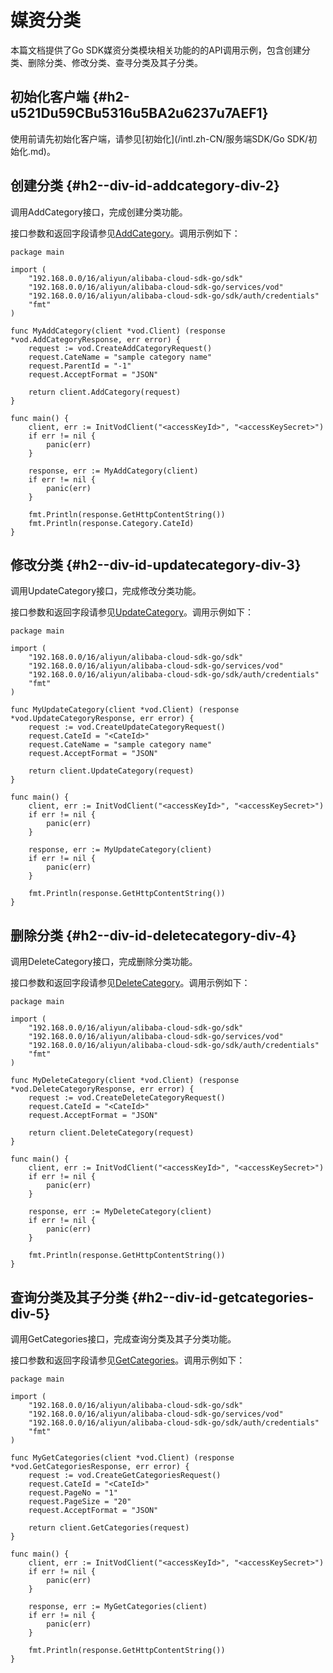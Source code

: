 媒资分类 
=========================

本篇文档提供了Go SDK媒资分类模块相关功能的的API调用示例，包含创建分类、删除分类、修改分类、查寻分类及其子分类。

初始化客户端 {#h2-u521Du59CBu5316u5BA2u6237u7AEF1}
--------------------------------------------

使用前请先初始化客户端，请参见[初始化](/intl.zh-CN/服务端SDK/Go SDK/初始化.md)。

创建分类 {#h2--div-id-addcategory-div-2}
------------------------------------

调用AddCategory接口，完成创建分类功能。

接口参数和返回字段请参见[AddCategory](/intl.zh-CN/服务端API/媒资管理/媒资分类/创建分类.md)。调用示例如下：

    package main
    
    import (
        "192.168.0.0/16/aliyun/alibaba-cloud-sdk-go/sdk"
        "192.168.0.0/16/aliyun/alibaba-cloud-sdk-go/services/vod"
        "192.168.0.0/16/aliyun/alibaba-cloud-sdk-go/sdk/auth/credentials"
        "fmt"
    )
    
    func MyAddCategory(client *vod.Client) (response *vod.AddCategoryResponse, err error) {
        request := vod.CreateAddCategoryRequest()
        request.CateName = "sample category name"
        request.ParentId = "-1"
        request.AcceptFormat = "JSON"
    
        return client.AddCategory(request)
    }
    
    func main() {
        client, err := InitVodClient("<accessKeyId>", "<accessKeySecret>")
        if err != nil {
            panic(err)
        }
    
        response, err := MyAddCategory(client)
        if err != nil {
            panic(err)
        }
    
        fmt.Println(response.GetHttpContentString())
        fmt.Println(response.Category.CateId)
    }



修改分类 {#h2--div-id-updatecategory-div-3}
---------------------------------------

调用UpdateCategory接口，完成修改分类功能。

接口参数和返回字段请参见[UpdateCategory](/intl.zh-CN/服务端API/媒资管理/媒资分类/更新分类.md)。调用示例如下：

    package main
    
    import (
        "192.168.0.0/16/aliyun/alibaba-cloud-sdk-go/sdk"
        "192.168.0.0/16/aliyun/alibaba-cloud-sdk-go/services/vod"
        "192.168.0.0/16/aliyun/alibaba-cloud-sdk-go/sdk/auth/credentials"
        "fmt"
    )
    
    func MyUpdateCategory(client *vod.Client) (response *vod.UpdateCategoryResponse, err error) {
        request := vod.CreateUpdateCategoryRequest()
        request.CateId = "<CateId>"
        request.CateName = "sample category name"
        request.AcceptFormat = "JSON"
    
        return client.UpdateCategory(request)
    }
    
    func main() {
        client, err := InitVodClient("<accessKeyId>", "<accessKeySecret>")
        if err != nil {
            panic(err)
        }
    
        response, err := MyUpdateCategory(client)
        if err != nil {
            panic(err)
        }
    
        fmt.Println(response.GetHttpContentString())
    }



删除分类 {#h2--div-id-deletecategory-div-4}
---------------------------------------

调用DeleteCategory接口，完成删除分类功能。

接口参数和返回字段请参见[DeleteCategory](/intl.zh-CN/服务端API/媒资管理/媒资分类/删除分类.md)。调用示例如下：

    package main
    
    import (
        "192.168.0.0/16/aliyun/alibaba-cloud-sdk-go/sdk"
        "192.168.0.0/16/aliyun/alibaba-cloud-sdk-go/services/vod"
        "192.168.0.0/16/aliyun/alibaba-cloud-sdk-go/sdk/auth/credentials"
        "fmt"
    )
    
    func MyDeleteCategory(client *vod.Client) (response *vod.DeleteCategoryResponse, err error) {
        request := vod.CreateDeleteCategoryRequest()
        request.CateId = "<CateId>"
        request.AcceptFormat = "JSON"
    
        return client.DeleteCategory(request)
    }
    
    func main() {
        client, err := InitVodClient("<accessKeyId>", "<accessKeySecret>")
        if err != nil {
            panic(err)
        }
    
        response, err := MyDeleteCategory(client)
        if err != nil {
            panic(err)
        }
    
        fmt.Println(response.GetHttpContentString())
    }



查询分类及其子分类 {#h2--div-id-getcategories-div-5}
-------------------------------------------

调用GetCategories接口，完成查询分类及其子分类功能。

接口参数和返回字段请参见[GetCategories](/intl.zh-CN/服务端API/媒资管理/媒资分类/获取分类及子分类.md)。调用示例如下：

    package main
    
    import (
        "192.168.0.0/16/aliyun/alibaba-cloud-sdk-go/sdk"
        "192.168.0.0/16/aliyun/alibaba-cloud-sdk-go/services/vod"
        "192.168.0.0/16/aliyun/alibaba-cloud-sdk-go/sdk/auth/credentials"
        "fmt"
    )
    
    func MyGetCategories(client *vod.Client) (response *vod.GetCategoriesResponse, err error) {
        request := vod.CreateGetCategoriesRequest()
        request.CateId = "<CateId>"
        request.PageNo = "1"
        request.PageSize = "20"
        request.AcceptFormat = "JSON"
    
        return client.GetCategories(request)
    }
    
    func main() {
        client, err := InitVodClient("<accessKeyId>", "<accessKeySecret>")
        if err != nil {
            panic(err)
        }
    
        response, err := MyGetCategories(client)
        if err != nil {
            panic(err)
        }
    
        fmt.Println(response.GetHttpContentString())
    }


